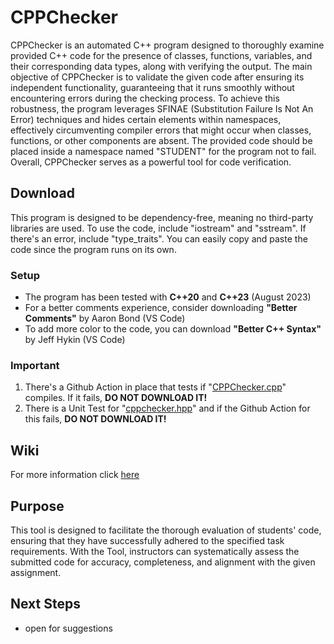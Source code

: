 # CPPChecker

CPPChecker is an automated C++ program designed to thoroughly examine provided C++ code for the presence of classes, functions, variables, and their corresponding data types, along with verifying the output. The main objective of CPPChecker is to validate the given code after ensuring its independent functionality, guaranteeing that it runs smoothly without encountering errors during the checking process. To achieve this robustness, the program leverages SFINAE (Substitution Failure Is Not An Error) techniques and hides certain elements within namespaces, effectively circumventing compiler errors that might occur when classes, functions, or other components are absent. The provided code should be placed inside a namespace named "STUDENT" for the program not to fail. Overall, CPPChecker serves as a powerful tool for code verification.

## Download

This program is designed to be dependency-free, meaning no third-party libraries are used. To use the code, include "iostream" and "sstream". If there's an error, include "type_traits". You can easily copy and paste the code since the program runs on its own.

### Setup

+ The program has been tested with **C++20** and **C++23** (August 2023)
+ For a better comments experience, consider downloading **"Better Comments"** by Aaron Bond (VS Code)
+ To add more color to the code, you can download **"Better C++ Syntax"** by Jeff Hykin (VS Code)

### Important

1. There's a Github Action in place that tests if "[CPPChecker.cpp](https://github.com/nguyen-vh/CPPChecker/tree/main/CPPChecker)" compiles. If it fails, **DO NOT DOWNLOAD IT!**
2. There is a Unit Test for "[cppchecker.hpp](https://github.com/nguyen-vh/CPPChecker/tree/main/CPPChecker/As_header)" and if the Github Action for this fails, **DO NOT DOWNLOAD IT!**

## Wiki

For more information click [here](https://github.com/nguyen-vh/CPPChecker/wiki)

## Purpose

This tool is designed to facilitate the thorough evaluation of students' code, ensuring that they have successfully adhered to the specified task requirements. With the Tool, instructors can systematically assess the submitted code for accuracy, completeness, and alignment with the given assignment.

## Next Steps

+ open for suggestions
  





